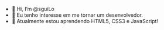 - 👋 Hi, I’m @sguiLo
- 👀 Eu tenho interesse em me tornar um desenvolvedor.
- 🌱 Atualmente estou aprendendo HTML5, CSS3 e JavaScript!

<!---
sguiLo/sguiLo is a ✨ special ✨ repository because its `README.md` (this file) appears on your GitHub profile.
You can click the Preview link to take a look at your changes.
--->
